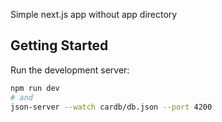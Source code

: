Simple next.js app without app directory

## Getting Started

Run the development server:

```bash
npm run dev
# and 
json-server --watch cardb/db.json --port 4200
```
